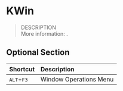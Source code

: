 # KWin
> DESCRIPTION  
> More information: <URL>.

## Optional Section
|Shortcut|Description|
|:--|:--|
|<kbd>ALT</kbd>+<kbd>F3</kbd>|Window Operations Menu|
